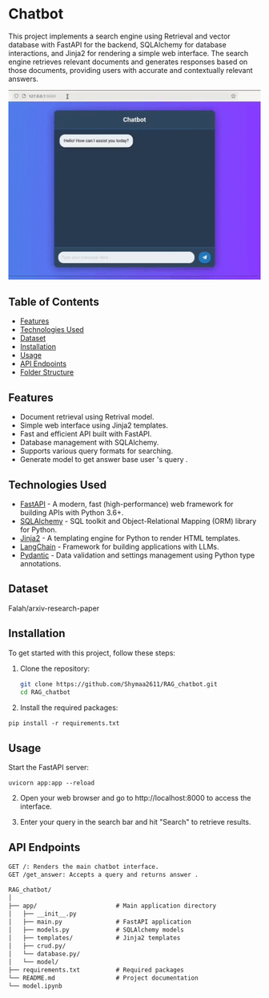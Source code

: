 # Chatbot

This project implements a search engine using Retrieval and vector database with FastAPI for the backend, SQLAlchemy for database interactions, and Jinja2 for rendering a simple web interface. The search engine retrieves relevant documents and generates responses based on those documents, providing users with accurate and contextually relevant answers.

![DEMO](demo.gif)


## Table of Contents

- [Features](#features)
- [Technologies Used](#technologies-used)
- [Dataset](#dataset)
- [Installation](#installation)
- [Usage](#usage)
- [API Endpoints](#api-endpoints)
- [Folder Structure](#folder-structure)



## Features

- Document retrieval using Retrival model.
- Simple web interface using Jinja2 templates.
- Fast and efficient API built with FastAPI.
- Database management with SQLAlchemy.
- Supports various query formats for searching.
- Generate model to get answer base user 's query .

## Technologies Used

- [FastAPI](https://fastapi.tiangolo.com/) - A modern, fast (high-performance) web framework for building APIs with Python 3.6+.
- [SQLAlchemy](https://www.sqlalchemy.org/) - SQL toolkit and Object-Relational Mapping (ORM) library for Python.
- [Jinja2](https://jinja.palletsprojects.com/en/3.0.x/) - A templating engine for Python to render HTML templates.
- [LangChain](https://langchain.readthedocs.io/en/latest/) - Framework for building applications with LLMs.
- [Pydantic](https://pydantic-docs.helpmanual.io/) - Data validation and settings management using Python type annotations.

## Dataset
Falah/arxiv-research-paper

## Installation

To get started with this project, follow these steps:

1. Clone the repository:

   ```bash
   git clone https://github.com/Shymaa2611/RAG_chatbot.git
   cd RAG_chatbot
   ```

2. Install the required packages:
```
pip install -r requirements.txt

```

## Usage

Start the FastAPI server:
```
uvicorn app:app --reload
```
2. Open your web browser and go to http://localhost:8000 to access the interface.

3. Enter your query in the search bar and hit "Search" to retrieve results.

## API Endpoints

    GET /: Renders the main chatbot interface.
    GET /get_answer: Accepts a query and returns answer .

```
RAG_chatbot/
│
├── app/                      # Main application directory
│   ├── __init__.py
│   ├── main.py               # FastAPI application
│   ├── models.py             # SQLAlchemy models
│   ├── templates/            # Jinja2 templates
│   ├── crud.py/              
│   └── database.py/             
│   └── model/ 
├── requirements.txt          # Required packages
└── README.md                 # Project documentation
└── model.ipynb               
```